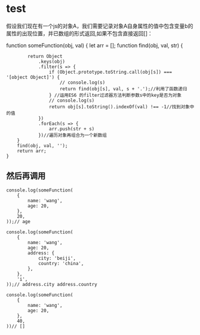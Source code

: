 # test
假设我们现在有一个js的对象A，我们需要记录对象A自身属性的值中包含变量b的属性的出现位置，并已数组的形式返回,如果不包含直接返回[]：

  function someFunction(obj, val) {
        let arr = [];
        function find(obj, val, str) {

            return Object
                .keys(obj)
                .filter(s => {
                    if (Object.prototype.toString.call(obj[s]) === '[object Object]') {
                        // console.log(s)
                        return find(obj[s], val, s + '.');//利用了函数递归
                    } //运用ES6 的filter过滤器方法判断参数s中的key是否为对象
                    // console.log(s)
                    return obj[s].toString().indexOf(val) !== -1//找到对象中的值
                })
                .forEach(s => {
                    arr.push(str + s)
                })//遍历对象再组合为一个新数组
        }
        find(obj, val, '');
        return arr;
    }
    
## 然后再调用
    console.log(someFunction(
        {
            name: 'wang',
            age: 20,
        },
        20,
    ));// age

    console.log(someFunction(
        {
            name: 'wang',
            age: 20,
            address: {
                city: 'beiji',
                country: 'china',
            },
        },
        'i',
    ));// address.city address.country

    console.log(someFunction(
        {
            name: 'wang',
            age: 20,
        },
        40,
    ))// []
